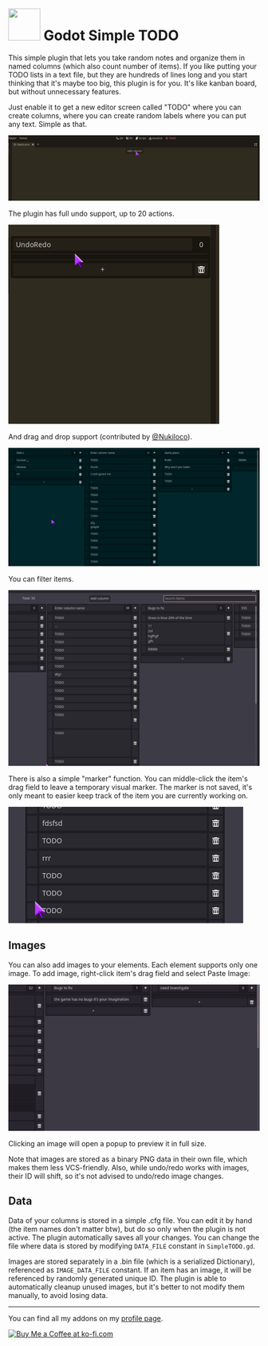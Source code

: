 # <img src="https://github.com/KoBeWi/Godot-Simple-TODO/blob/master/Media/Icon.png" width="64" height="64"> Godot Simple TODO

This simple plugin that lets you take random notes and organize them in named columns (which also count number of items). If you like putting your TODO lists in a text file, but they are hundreds of lines long and you start thinking that it's maybe too big, this plugin is for you. It's like kanban board, but without unnecessary features.

Just enable it to get a new editor screen called "TODO" where you can create columns, where you can create random labels where you can put any text. Simple as that.

![](Media/ReadmeShowcase.gif)

The plugin has full undo support, up to 20 actions.

![](Media/ReadmeUndo.gif)

And drag and drop support (contributed by [@Nukiloco](https://github.com/Nukiloco)).

![](Media/ReadmeDragAndDrop.gif)

You can filter items.

![](Media/ReadmeFilter.gif)

There is also a simple "marker" function. You can middle-click the item's drag field to leave a temporary visual marker. The marker is not saved, it's only meant to easier keep track of the item you are currently working on.

![](Media/ReadmeMarker.gif)

## Images

You can also add images to your elements. Each element supports only one image. To add image, right-click item's drag field and select Paste Image:

![](Media/ReadmeImages.gif)

Clicking an image will open a popup to preview it in full size.

Note that images are stored as a binary PNG data in their own file, which makes them less VCS-friendly. Also, while undo/redo works with images, their ID will shift, so it's not advised to undo/redo image changes.

## Data

Data of your columns is stored in a simple .cfg file. You can edit it by hand (the item names don't matter btw), but do so only when the plugin is not active. The plugin automatically saves all your changes. You can change the file where data is stored by modifying `DATA_FILE` constant in `SimpleTODO.gd`.

Images are stored separately in a .bin file (which is a serialized Dictionary), referenced as `IMAGE_DATA_FILE` constant. If an item has an image, it will be referenced by randomly generated unique ID. The plugin is able to automatically cleanup unused images, but it's better to not modify them manually, to avoid losing data.

___
You can find all my addons on my [profile page](https://github.com/KoBeWi).

<a href='https://ko-fi.com/W7W7AD4W4' target='_blank'><img height='36' style='border:0px;height:36px;' src='https://cdn.ko-fi.com/cdn/kofi1.png?v=3' border='0' alt='Buy Me a Coffee at ko-fi.com' /></a>
